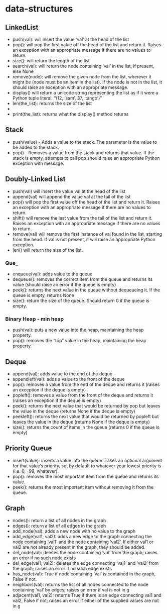 # data-structures
## LinkedList
  * push(val): will insert the value ‘val’ at the head of the list
  * pop(): will pop the first value off the head of the list and return it. Raises an exception with an appropriate message if there are no values to return.
  * size(): will return the length of the list
  * search(val): will return the node containing ‘val’ in the list, if present, else None
  * remove(node): will remove the given node from the list, wherever it might be (node must be an item in the list). If the node is not in the list, it should raise an exception with an appropriate message.
  * display() will return a unicode string representing the list as if it were a Python tuple literal: “(12, ‘sam’, 37, ‘tango’)”
  * len(the_list): returns the size of the list
  * 
  * print(the_list): returns what the display() method returns
  ## Stack
  * push(value) - Adds a value to the stack. The parameter is the value to be added to the stack.
  * pop() - Removes a value from the stack and returns that value. If the stack is empty, attempts to call pop should raise an appropriate Python exception with message.
  ## Doubly-Linked List
  * push(val) will insert the value val at the head of the list
  * append(val) will append the value val at the tail of the list
  * pop() will pop the first value off the head of the list and return it. Raises an exception with an appropriate message if there are no values to return.
  * shift() will remove the last value from the tail of the list and return it. Raises an exception with an appropriate message if there are no values to return.
  * remove(val) will remove the first instance of val found in the list, starting from the head. If val is not present, it will raise an appropriate Python exception.
  * len() will return the size of the list.
### Que_
  * enqueue(val): adds value to the queue
  * dequeue(): removes the correct item from the queue and returns its value (should raise an error if the queue is empty)
  * peek(): returns the next value in the queue without dequeueing it. If the queue is empty, returns None
  * size(): return the size of the queue. Should return 0 if the queue is empty.
### Binary Heap - min heap
  * push(val): puts a new value into the heap, maintaining the heap property.
  * pop(): removes the “top” value in the heap, maintaining the heap property.
## Deque
  * append(val): adds value to the end of the deque
  * appendleft(val): adds a value to the front of the deque
  * pop(): removes a value from the end of the deque and returns it (raises an exception if the deque is empty)
  * popleft(): removes a value from the front of the deque and returns it (raises an exception if the deque is empty)
  * peek(): returns the next value that would be returned by pop but leaves the value in the deque (returns None if the deque is empty)
  * peekleft(): returns the next value that would be returned by popleft but leaves the value in the deque (returns None if the deque is empty)
  * size(): returns the count of items in the queue (returns 0 if the queue is empty)
## Priority Queue
  * insert(value): inserts a value into the queue. Takes an optional argument for that value’s priority, set by default to whatever your lowest priority is (i.e. 0, -99, whatever).
  * pop(): removes the most important item from the queue and returns its value.
  * peek(): returns the most important item without removing it from the queue.
## Graph
  * nodes(): return a list of all nodes in the graph
  * edges(): return a list of all edges in the graph
  * add_node(val): adds a new node with no value to the graph
  * add_edge(val1, val2): adds a new edge to the graph connecting the node containing ‘val1’ and the node containing ‘val2’. If either val1 or val2 are not already present in the graph, they should be added.
  * del_node(val): deletes the node containing ‘val’ from the graph; raises an error if no such node exists
  * del_edge(val1, val2): deletes the edge connecting ‘val1’ and ‘val2’ from the graph; raises an error if no such edge exists
  * has_node(val): True if node containing ‘val’ is contained in the graph, False if not.
  * neighbors(val): returns the list of all nodes connected to the node containing ‘val’ by edges; raises an error if val is not in g
  * adjacent(val1, val2): returns True if there is an edge connecting val1 and val2, False if not; raises an error if either of the supplied values are not in g